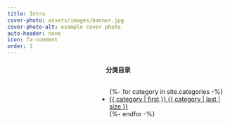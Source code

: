 ```yaml
---
title: Intro
cover-photo: assets/images/banner.jpg
cover-photo-alt: example cover photo
auto-header: none
icon: fa-comment
order: 1
---
```

<header>
	<h4>分类目录</h4>
	<p>
		<ul style="width:54%;float:right;text-align:left">
		    {%- for category in site.categories -%}
			    <li>
			    	<a href="" title="view all posts">{{ category | first }} {{ category | last | size }}</a>
			    </li>
		    {%- endfor -%}
		</ul>
	</p>
</header>
